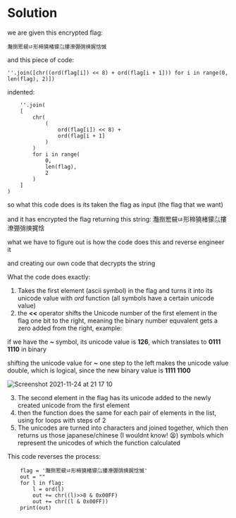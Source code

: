# Solution

we are given this encrypted flag:

    灩捯䍔䙻ㄶ形楴獟楮獴㌴摟潦弸弰摤捤㤷慽
    
and this piece of code:

    ''.join([chr((ord(flag[i]) << 8) + ord(flag[i + 1])) for i in range(0, len(flag), 2)])
     
indented:
     
        ''.join(
        [
            chr(
                (
                    ord(flag[i]) << 8) +
                    ord(flag[i + 1]
                )
            )
            for i in range(
                0,
                len(flag),
                2
            )
        ]
    )

so what this code does is its taken the flag as input (the flag that we want)

and it has encrypted the flag returning this string: 灩捯䍔䙻ㄶ形楴獟楮獴㌴摟潦弸弰摤捤㤷

what we have to figure out is how the code does this and reverse engineer it

and creating our own code that decrypts the string

What the code does exactly:

1. Takes the first element (ascii symbol) in the flag and turns it into its unicode value with *ord* function (all symbols have a certain unicode value)
2. the **<<** operator shifts the Unicode number of the first element in the flag one bit to the right, meaning the binary number equvalent gets a zero added from the right, example:

if we have the **~** symbol, its unicode value is **126**, which translates to **0111 1110** in binary

shifting the unicode value for **~** one step to the left makes the unicode value double, which is logical, since the new binary value is **1111 1100**

![Screenshot 2021-11-24 at 21 17 10](https://user-images.githubusercontent.com/74051842/143307942-123edd2e-658c-4944-ac25-090286637618.png)

3. The second element in the flag has its unicode added to the newly created unicode from the first element
4. then the function does the same for each pair of elements in the list, using for loops with steps of 2
5. The unicodes are turned into characters and joined together, which then returns us those japanese/chinese (I wouldnt know! 😫) symbols which represent the unicodes of which the function calculated

This code reverses the process:

        flag = '灩捯䍔䙻ㄶ形楴獟楮獴㌴摟潦弸弰摤捤㤷慽'
        out = ""
        for l in flag:
            l = ord(l) 
            out += chr((l)>>8 & 0x00FF) 
            out += chr((l & 0x00FF)) 
        print(out)

